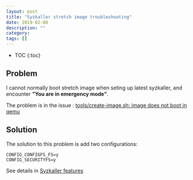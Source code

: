 ```yaml
---
layout: post
title: "Syzkaller stretch image troubleshooting"
date: 2019-02-08
description: ""
category: 
tags: []
---
```

* TOC
{:toc}

## Problem

I cannot normally boot stretch image when seting up latest syzkaller, and encounter **"You are in emergency mode"**.

The problem is in the issue : [tools/create-image.sh: image does not boot in qemu](https://github.com/google/syzkaller/issues/760)

## Solution

The solution to this problem is add two configurations:

```
CONFIG_CONFIGFS_FS=y
CONFIG_SECURITYFS=y
```

See details in [Syzkaller features](https://github.com/google/syzkaller/blob/master/docs/linux/kernel_configs.md#syzkaller-features)
